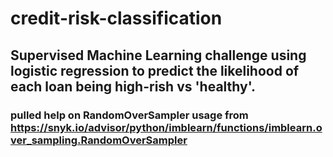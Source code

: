 # credit-risk-classification

## Supervised Machine Learning challenge using logistic regression to predict the likelihood of each loan being high-rish vs 'healthy'.

### pulled help on RandomOverSampler usage from https://snyk.io/advisor/python/imblearn/functions/imblearn.over_sampling.RandomOverSampler


